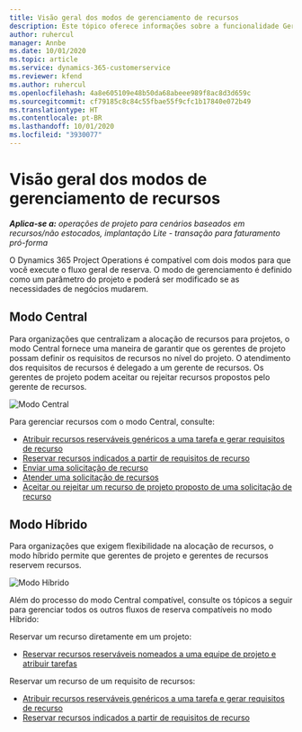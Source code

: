 ```yaml
---
title: Visão geral dos modos de gerenciamento de recursos
description: Este tópico oferece informações sobre a funcionalidade Gerenciamento de recursos no Dynamics 365 Project Operations.
author: ruhercul
manager: Annbe
ms.date: 10/01/2020
ms.topic: article
ms.service: dynamics-365-customerservice
ms.reviewer: kfend
ms.author: ruhercul
ms.openlocfilehash: 4a8e605109e48b50da68abeee989f8ac8d3d659c
ms.sourcegitcommit: cf79185c8c84c55fbae55f9cfc1b17840e072b49
ms.translationtype: HT
ms.contentlocale: pt-BR
ms.lasthandoff: 10/01/2020
ms.locfileid: "3930077"
---
```

# <a name="resource-management-modes-overview"></a>Visão geral dos modos de gerenciamento de recursos

_**Aplica-se a:** operações de projeto para cenários baseados em recursos/não estocados, implantação Lite - transação para faturamento pró-forma_


O Dynamics 365 Project Operations é compatível com dois modos para que você execute o fluxo geral de reserva. O modo de gerenciamento é definido como um parâmetro do projeto e poderá ser modificado se as necessidades de negócios mudarem.    

## <a name="central-mode"></a>Modo Central
Para organizações que centralizam a alocação de recursos para projetos, o modo Central fornece uma maneira de garantir que os gerentes de projeto possam definir os requisitos de recursos no nível do projeto. O atendimento dos requisitos de recursos é delegado a um gerente de recursos. Os gerentes de projeto podem aceitar ou rejeitar recursos propostos pelo gerente de recursos.

![Modo Central](./media/resource-management-central.png)

Para gerenciar recursos com o modo Central, consulte:

- [Atribuir recursos reserváveis genéricos a uma tarefa e gerar requisitos de recurso](https://docs.microsoft.com/dynamics365/project-service/assign-generic-bookable-resource)
- [Reservar recursos indicados a partir de requisitos de recurso](https://docs.microsoft.com/dynamics365/project-service/book-named-resource)
- [Enviar uma solicitação de recurso](https://docs.microsoft.com/dynamics365/project-service/submit-resource-request)
- [Atender uma solicitação de recursos](https://docs.microsoft.com/dynamics365/project-service/resource-management-fulfill-requests)
- [Aceitar ou rejeitar um recurso de projeto proposto de uma solicitação de recurso](https://docs.microsoft.com/dynamics365/project-service/accept-reject-proposed-resource)

## <a name="hybrid-mode"></a>Modo Híbrido
Para organizações que exigem flexibilidade na alocação de recursos, o modo híbrido permite que gerentes de projeto e gerentes de recursos reservem recursos.

![Modo Híbrido](./media/resource-management-hybrid.png)

Além do processo do modo Central compatível, consulte os tópicos a seguir para gerenciar todos os outros fluxos de reserva compatíveis no modo Híbrido:

Reservar um recurso diretamente em um projeto:
- [Reservar recursos reserváveis nomeados a uma equipe de projeto e atribuir tarefas](https://docs.microsoft.com/dynamics365/project-service/assign-named-bookable-resource)

Reservar um recurso de um requisito de recursos:
- [Atribuir recursos reserváveis genéricos a uma tarefa e gerar requisitos de recurso](https://docs.microsoft.com/dynamics365/project-service/assign-generic-bookable-resource)
- [Reservar recursos indicados a partir de requisitos de recurso](https://docs.microsoft.com/dynamics365/project-service/book-named-resource)
